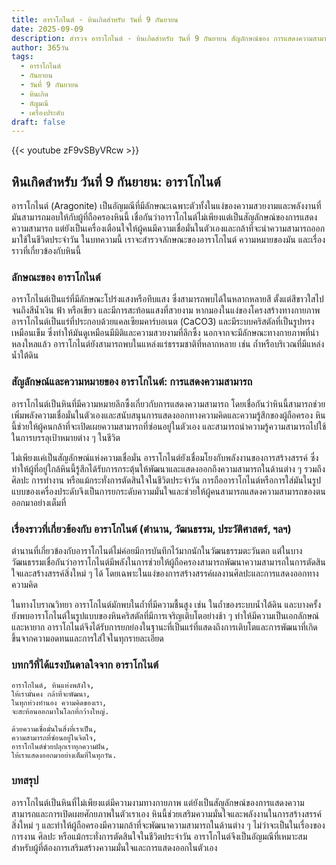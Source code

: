 ```yaml
---
title: อาราโกไนต์ - หินเกิดสำหรับ วันที่ 9 กันยายน
date: 2025-09-09
description: สำรวจ อาราโกไนต์ - หินเกิดสำหรับ วันที่ 9 กันยายน สัญลักษณ์ของ การแสดงความสามารถ มาเรียนรู้ความหมายลึกซึ้งของหินพิเศษนี้
author: 365วัน
tags:
  - อาราโกไนต์
  - กันยายน
  - วันที่ 9 กันยายน
  - หินเกิด
  - อัญมณี
  - เครื่องประดับ
draft: false
---
```


{{< youtube zF9vSByVRcw >}}

## หินเกิดสำหรับ วันที่ 9 กันยายน: อาราโกไนต์

อาราโกไนต์ (Aragonite) เป็นอัญมณีที่มีลักษณะเฉพาะตัวทั้งในแง่ของความสวยงามและพลังงานที่มันสามารถมอบให้กับผู้ที่ถือครองหินนี้ เชื่อกันว่าอาราโกไนต์ไม่เพียงแต่เป็นสัญลักษณ์ของการแสดงความสามารถ แต่ยังเป็นเครื่องเตือนใจให้ผู้คนมีความเชื่อมั่นในตัวเองและกล้าที่จะนำความสามารถออกมาใช้ในชีวิตประจำวัน ในบทความนี้ เราจะสำรวจลักษณะของอาราโกไนต์ ความหมายของมัน และเรื่องราวที่เกี่ยวข้องกับหินนี้

### ลักษณะของ อาราโกไนต์

อาราโกไนต์เป็นแร่ที่มีลักษณะโปร่งแสงหรือทึบแสง ซึ่งสามารถพบได้ในหลากหลายสี ตั้งแต่สีขาวใสไปจนถึงสีน้ำเงิน ฟ้า หรือเขียว และมีการสะท้อนแสงที่สวยงาม หากมองในแง่ของโครงสร้างทางกายภาพ อาราโกไนต์เป็นแร่ที่ประกอบด้วยแคลเซียมคาร์บอเนต (CaCO3) และมีระบบคริสตัลที่เป็นรูปทรงเหมือนเข็ม ซึ่งทำให้มันดูเหมือนมีมิติและความสวยงามที่ลึกซึ้ง นอกจากจะมีลักษณะทางกายภาพที่น่าหลงใหลแล้ว อาราโกไนต์ยังสามารถพบในแหล่งแร่ธรรมชาติที่หลากหลาย เช่น ถ้ำหรือบริเวณที่มีแหล่งน้ำใต้ดิน

### สัญลักษณ์และความหมายของ อาราโกไนต์: การแสดงความสามารถ

อาราโกไนต์เป็นหินที่มีความหมายลึกซึ้งเกี่ยวกับการแสดงความสามารถ โดยเชื่อกันว่าหินนี้สามารถช่วยเพิ่มพลังความเชื่อมั่นในตัวเองและสนับสนุนการแสดงออกทางความคิดและความรู้สึกของผู้ถือครอง หินนี้ช่วยให้ผู้คนกล้าที่จะเปิดเผยความสามารถที่ซ่อนอยู่ในตัวเอง และสามารถนำความรู้ความสามารถไปใช้ในการบรรลุเป้าหมายต่าง ๆ ในชีวิต

ไม่เพียงแค่เป็นสัญลักษณ์แห่งความเชื่อมั่น อาราโกไนต์ยังเชื่อมโยงกับพลังงานของการสร้างสรรค์ ซึ่งทำให้ผู้ที่อยู่ใกล้หินนี้รู้สึกได้รับการกระตุ้นให้พัฒนาและแสดงออกถึงความสามารถในด้านต่าง ๆ รวมถึงศิลปะ การทำงาน หรือแม้กระทั่งการตัดสินใจในชีวิตประจำวัน การถืออาราโกไนต์หรือการใส่มันในรูปแบบของเครื่องประดับจึงเป็นการยกระดับความมั่นใจและช่วยให้ผู้คนสามารถแสดงความสามารถของตนออกมาอย่างเต็มที่

### เรื่องราวที่เกี่ยวข้องกับ อาราโกไนต์ (ตำนาน, วัฒนธรรม, ประวัติศาสตร์, ฯลฯ)

ตำนานที่เกี่ยวข้องกับอาราโกไนต์ไม่ค่อยมีการบันทึกไว้มากนักในวัฒนธรรมตะวันตก แต่ในบางวัฒนธรรมเชื่อกันว่าอาราโกไนต์มีพลังในการช่วยให้ผู้ถือครองสามารถพัฒนาความสามารถในการตัดสินใจและสร้างสรรค์สิ่งใหม่ ๆ ได้ โดยเฉพาะในแง่ของการสร้างสรรค์ผลงานศิลปะและการแสดงออกทางความคิด

ในทางโบราณวิทยา อาราโกไนต์มักพบในถ้ำที่มีความชื้นสูง เช่น ในถ้ำของระบบน้ำใต้ดิน และบางครั้งยังพบอาราโกไนต์ในรูปแบบของหินคริสตัลที่มีการเจริญเติบโตอย่างช้า ๆ ทำให้มีความเป็นเอกลักษณ์และหายาก อาราโกไนต์จึงได้รับการยกย่องในฐานะที่เป็นแร่ที่แสดงถึงการเติบโตและการพัฒนาที่เกิดขึ้นจากความอดทนและการใส่ใจในทุกรายละเอียด

### บทกวีที่ได้แรงบันดาลใจจาก อาราโกไนต์

```
อาราโกไนต์, หินแห่งพลังใจ,
ให้เรามั่นคง กล้าที่จะพัฒนา,
ในทุกท่วงทำนอง ความคิดของเรา,
จะสะท้อนออกมาในโลกที่กว้างใหญ่.

ด้วยความเชื่อมั่นในสิ่งที่เราเป็น,
ความสามารถที่ซ่อนอยู่ในจิตใจ,
อาราโกไนต์ช่วยปลุกเราทุกความฝัน,
ให้เราแสดงออกมาอย่างเต็มที่ในทุกวัน.
```

### บทสรุป

อาราโกไนต์เป็นหินที่ไม่เพียงแต่มีความงามทางกายภาพ แต่ยังเป็นสัญลักษณ์ของการแสดงความสามารถและการเปิดเผยศักยภาพในตัวเราเอง หินนี้ช่วยเสริมความมั่นใจและพลังงานในการสร้างสรรค์สิ่งใหม่ ๆ และทำให้ผู้ถือครองมีความกล้าที่จะพัฒนาความสามารถในด้านต่าง ๆ ไม่ว่าจะเป็นในเรื่องของการงาน ศิลปะ หรือแม้กระทั่งการตัดสินใจในชีวิตประจำวัน อาราโกไนต์จึงเป็นอัญมณีที่เหมาะสมสำหรับผู้ที่ต้องการเสริมสร้างความมั่นใจและการแสดงออกในตัวเอง